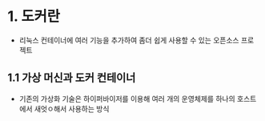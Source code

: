 # 1. 도커란
* 리눅스 컨테이너에 여러 기능을 추가하여 좀더 쉽게 사용할 수 있는 오픈소스 프로젝트

## 1.1 가상 머신과 도커 컨테이너
* 기존의 가상화 기술은 하이퍼바이저를 이용해 여러 개의 운영체제를 하나의 호스트에서 새엇ㅇ해서 사용하는 방식